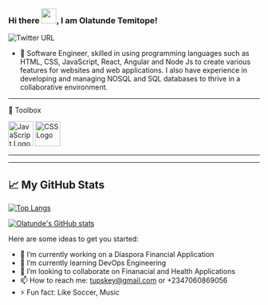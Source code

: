 ### Hi there <img src="https://raw.githubusercontent.com/MartinHeinz/MartinHeinz/master/wave.gif" width="30px">, I am Olatunde Temitope!

![Twitter URL](https://img.shields.io/twitter/url?style=social&url=twitter%2Ffollow%2Ftupskey)

- 🔭 Software Engineer, skilled in using programming languages such as HTML, CSS, JavaScript, React, Angular and Node Js to create various features for websites and web applications. I also have experience in developing and managing NOSQL and SQL databases to thrive in a collaborative environment.

---

🧰 Toolbox

<img src="https://cdn.worldvectorlogo.com/logos/javascript.svg" alt="JavaScript Logo" width="50" height="50"/> <img src="https://cdn.worldvectorlogo.com/logos/css3.svg" alt="CSS Logo" width="50" height="50"/>

---
---

## &#x1f4c8; My GitHub Stats

[![Top Langs](https://github-readme-stats.vercel.app/api/top-langs/?username=tupskey&hide=java,html,css&theme=onedark)](https://github.com/tupskey/github-readme-stats)

[![Olatunde's GitHub stats](https://github-readme-stats.vercel.app/api?username=tupskey&theme=onedark)](https://github.com/tupskey/github-readme-stats)

Here are some ideas to get you started:

- 🔭 I’m currently working on a Diaspora Financial Application 
- 🌱 I’m currently learning DevOps Engineering
- 👯 I’m looking to collaborate on Finanacial and Health Applications
- 📫 How to reach me: tupskey@gmail.com or +2347060869056
- ⚡ Fun fact: Like Soccer, Music

